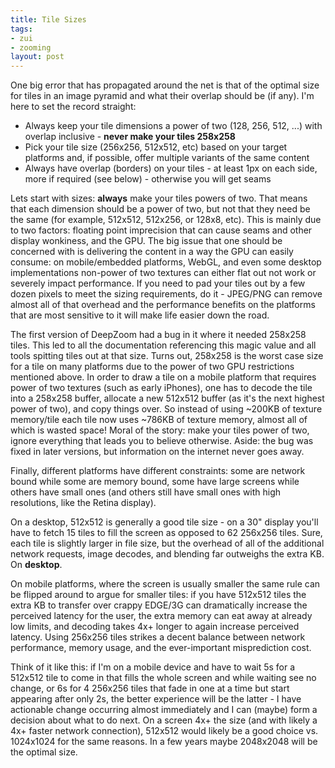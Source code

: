```yaml
---
title: Tile Sizes
tags:
- zui
- zooming
layout: post
---
```

One big error that has propagated around the net is that of the optimal size
for tiles in an image pyramid and what their overlap should be (if any). I'm
here to set the record straight:

* Always keep your tile dimensions a power of two (128, 256, 512, ...) with overlap inclusive - **never make your tiles 258x258**
* Pick your tile size (256x256, 512x512, etc) based on your target platforms and, if possible, offer multiple variants of the same content
* Always have overlap (borders) on your tiles - at least 1px on each side, more if required (see below) - otherwise you will get seams

Lets start with sizes: **always** make your tiles powers of two. That means
that each dimension should be a power of two, but not that they need be the
same (for example, 512x512, 512x256, or 128x8, etc). This is mainly due to two
factors: floating point imprecision that can cause seams and other display
wonkiness, and the GPU. The big issue that one should be concerned with is
delivering the content in a way the GPU can easily consume: on mobile/embedded
platforms, WebGL, and even some desktop implementations non-power of two
textures can either flat out not work or severely impact performance. If you
need to pad your tiles out by a few dozen pixels to meet the sizing
requirements, do it - JPEG/PNG can remove almost all of that overhead and the
performance benefits on the platforms that are most sensitive to it will make
life easier down the road.

The first version of DeepZoom had a bug in it where it needed 258x258 tiles.
This led to all the documentation referencing this magic value and all tools
spitting tiles out at that size. Turns out, 258x258 is the worst case size for
a tile on many platforms due to the power of two GPU restrictions mentioned
above. In order to draw a tile on a mobile platform that requires power of two
textures (such as early iPhones), one has to decode the tile into a 258x258
buffer, allocate a new 512x512 buffer (as it's the next highest power of two),
and copy things over. So instead of using ~200KB of texture memory/tile each
tile now uses ~786KB of texture memory, almost all of which is wasted space!
Moral of the story: make your tiles power of two, ignore everything that leads
you to believe otherwise. Aside: the bug was fixed in later versions, but
information on the internet never goes away.

Finally, different platforms have different constraints: some are network
bound while some are memory bound, some have large screens while others have
small ones (and others still have small ones with high resolutions, like the
Retina display).

On a desktop, 512x512 is generally a good tile size - on a 30" display you'll
have to fetch 15 tiles to fill the screen as opposed to 62 256x256 tiles.
Sure, each tile is slightly larger in file size, but the overhead of all of
the additional network requests, image decodes, and blending far outweighs the
extra KB. On **desktop**.

On mobile platforms, where the screen is usually smaller the same rule can be
flipped around to argue for smaller tiles: if you have 512x512 tiles the extra
KB to transfer over crappy EDGE/3G can dramatically increase the perceived
latency for the user, the extra memory can eat away at already low limits, and
decoding takes 4x+ longer to again increase perceived latency. Using 256x256
tiles strikes a decent balance between network performance, memory usage, and
the ever-important misprediction cost.

Think of it like this: if I'm on a mobile device and have to wait 5s for a
512x512 tile to come in that fills the whole screen and while waiting see no
change, or 6s for 4 256x256 tiles that fade in one at a time but start
appearing after only 2s, the better experience will be the latter - I have
actionable change occurring almost immediately and I can (maybe) form a
decision about what to do next. On a screen 4x+ the size (and with likely a
4x+ faster network connection), 512x512 would likely be a good choice vs.
1024x1024 for the same reasons. In a few years maybe 2048x2048 will be the
optimal size.

